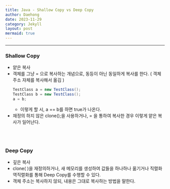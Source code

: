 ```yaml
---
title: Java - Shallow Copy vs Deep Copy
author: Daehong
date: 2023-11-29
category: Jekyll
layout: post
mermaid: true
---
```


<hr>

### Shallow Copy
* 얕은 복사
* 객체를 그냥 = 으로 복사하는 개념으로, 동등이 아닌 동일하게 복사를 한다. ( 객체 주소 자체를 복사해서 옮김 )
	```java
	TestClass a = new TestClass();
	TestClass b = new TestClass();
	a = b;
	```
	* 이렇게 할 시, a == b를 하면 true가 나온다.
* 재정의 하지 않은 clone();을 사용하거나, = 을 통하여 복사한 경우 이렇게 얕은 복사가 일어난다.

<br>
<br>

### Deep Copy
* 깊은 복사
* clone( )을 재정의하거나, 새 메모리를 생성하여 값들을 하나하나 옮기거나 직렬화 역직렬화를 통해 Deep Copy를 수행할 수 있다.
* 객체 주소는 복사하지 않되, 내용은 그대로 복사하는 방법을 말한다.


<br>
<br>
<br>
<br>
<br>